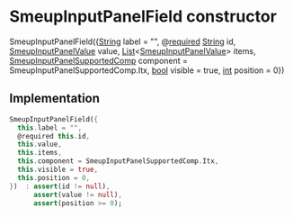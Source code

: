 


# SmeupInputPanelField constructor







SmeupInputPanelField({[String](https://api.flutter.dev/flutter/dart-core/String-class.html) label = "", @[required](https://pub.dev/documentation/meta/1.7.0/meta/required-constant.html) [String](https://api.flutter.dev/flutter/dart-core/String-class.html) id, [SmeupInputPanelValue](../../smeup_models_widgets_smeup_input_panel_field/SmeupInputPanelValue-class.md) value, [List](https://api.flutter.dev/flutter/dart-core/List-class.html)&lt;[SmeupInputPanelValue](../../smeup_models_widgets_smeup_input_panel_field/SmeupInputPanelValue-class.md)> items, [SmeupInputPanelSupportedComp](../../smeup_models_widgets_smeup_input_panel_field/SmeupInputPanelSupportedComp.md) component = SmeupInputPanelSupportedComp.Itx, [bool](https://api.flutter.dev/flutter/dart-core/bool-class.html) visible = true, [int](https://api.flutter.dev/flutter/dart-core/int-class.html) position = 0})





## Implementation

```dart
SmeupInputPanelField({
  this.label = "",
  @required this.id,
  this.value,
  this.items,
  this.component = SmeupInputPanelSupportedComp.Itx,
  this.visible = true,
  this.position = 0,
})  : assert(id != null),
      assert(value != null),
      assert(position >= 0);
```







